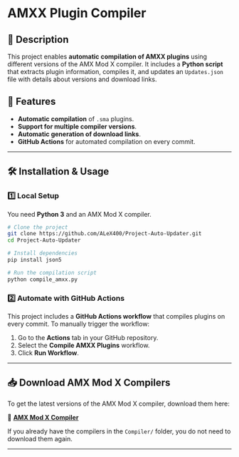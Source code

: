 # AMXX Plugin Compiler

## 📌 Description
This project enables **automatic compilation of AMXX plugins** using different versions of the AMX Mod X compiler. 
It includes a **Python script** that extracts plugin information, compiles it, and updates an `Updates.json` file with details about versions and download links.

## 🚀 Features
- **Automatic compilation** of `.sma` plugins.
- **Support for multiple compiler versions**.
- **Automatic generation of download links**.
- **GitHub Actions** for automated compilation on every commit.

---

## 🛠️ Installation & Usage

### 1️⃣ **Local Setup**
You need **Python 3** and an AMX Mod X compiler.

```bash
# Clone the project
git clone https://github.com/ALeX400/Project-Auto-Updater.git
cd Project-Auto-Updater

# Install dependencies
pip install json5

# Run the compilation script
python compile_amxx.py
```

### 2️⃣ **Automate with GitHub Actions**
This project includes a **GitHub Actions workflow** that compiles plugins on every commit.
To manually trigger the workflow:

1. Go to the **Actions** tab in your GitHub repository.
2. Select the **Compile AMXX Plugins** workflow.
3. Click **Run Workflow**.

---

## 📥 Download AMX Mod X Compilers
To get the latest versions of the AMX Mod X compiler, download them here:

🔗 **[AMX Mod X Compiler](https://www.amxmodx.org)**

If you already have the compilers in the `Compiler/` folder, you do not need to download them again.

---